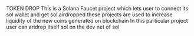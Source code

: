 TOKEN DROP
This is a Solana Faucet project which lets user to connect its sol wallet and get sol airdropped 
these projects are used to increase liquidity of the new coins generated on blockchain
In this particular project user can aridrop itself sol on the dev net of sol 
